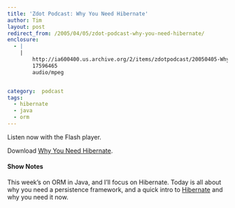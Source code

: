 ```yaml
---
title: 'Zdot Podcast: Why You Need Hibernate'
author: Tim
layout: post
redirect_from: /2005/04/05/zdot-podcast-why-you-need-hibernate/
enclosure:
  - |
    |
        http://ia600400.us.archive.org/2/items/zdotpodcast/20050405-WhyYouNeedHibernate.mp3
        17596465
        audio/mpeg


category:  podcast
tags:
  - hibernate
  - java
  - orm
---
```

Listen now with the Flash player.


Download [Why You Need Hibernate][1].

#### Show Notes

This week&#8217;s on ORM in Java, and I&#8217;ll focus on Hibernate. Today is all about why you need a persistence framework, and a quick intro to [Hibernate][2] and why you need it now.

 [1]: http://ia600400.us.archive.org/2/items/zdotpodcast/20050405-WhyYouNeedHibernate.mp3
 [2]: http://hibernate.org
